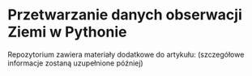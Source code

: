 # Przetwarzanie danych obserwacji Ziemi w Pythonie

Repozytorium zawiera materiały dodatkowe do artykułu: (szczegółowe informacje zostaną uzupełnione później)